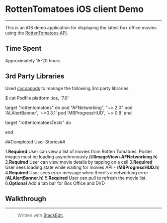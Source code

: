 RottenTomatoes iOS client Demo
==============================

------------------------------
This is an iOS demo application for displaying the latest box office movies using the [RottenTomatoes API](http://developer.rottentomatoes.com/).

## Time Spent ##
Approximately 15-20 hours

## 3rd Party Libraries ##

Used [cocoapods](http://cocoapods.org/) to manage the following 3rd party libraries.

$ cat Podfile
platform :ios, '7.0'

target "rottentomatoes" do
pod "AFNetworking", "~> 2.0"
pod 'ALAlertBanner', '~>0.3.1'
pod 'MBProgressHUD', '~> 0.8'
end

target "rottentomatoesTests" do

end



##Completed User Stories##

 1.**Required** User can view a list of movies from Rotten Tomatoes.  Poster images must be loading asynchronously.(**UIImageView+AFNetworking.h**)
 2.**Required** User can view movie details by tapping on a cell
 3.**Required** User sees loading state while waiting for movies API - (**MBProgressHUD.h**)
 4.**Required** User sees error message when there's a networking error - (**ALAlertBanner.h**)
 5.**Required** User can pull to refresh the movie list.
 6.**Optional** Add a tab bar for Box Office and DVD

## Walkthrough ##
----------



 
> Written with [StackEdit](https://stackedit.io/).
